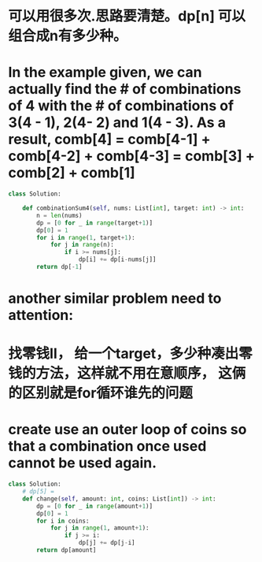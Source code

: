 # 可以用很多次.思路要清楚。dp[n] 可以组合成n有多少种。
# In the example given, we can actually find the # of combinations of 4 with the # of combinations of 3(4 - 1), 2(4- 2) and 1(4 - 3). As a result, comb[4] = comb[4-1] + comb[4-2] + comb[4-3] = comb[3] + comb[2] + comb[1]
   
```python
class Solution:

    def combinationSum4(self, nums: List[int], target: int) -> int:
        n = len(nums)
        dp = [0 for _ in range(target+1)]
        dp[0] = 1
        for i in range(1, target+1):
            for j in range(n):
                if i >= nums[j]:
                    dp[i] += dp[i-nums[j]]
        return dp[-1]

```

# another similar problem need to attention:
# 找零钱II， 给一个target，多少种凑出零钱的方法，这样就不用在意顺序， 这俩的区别就是for循环谁先的问题
# create use an outer loop of coins so that a combination once used cannot be used again.

```python
class Solution:
    # dp[5] = 
    def change(self, amount: int, coins: List[int]) -> int:
        dp = [0 for _ in range(amount+1)]
        dp[0] = 1
        for i in coins:
            for j in range(1, amount+1):
                if j >= i:
                    dp[j] += dp[j-i]
        return dp[amount]
```